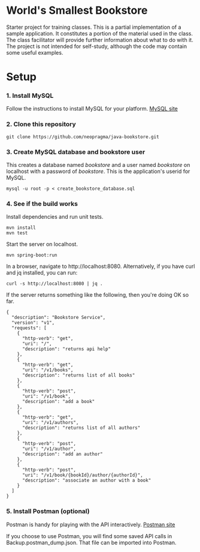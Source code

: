 # World's Smallest Bookstore

Starter project for training classes. This is a partial implementation of a sample application. It constitutes a portion of the material used in the class. The class facilitator will provide further information about what to do with it. The project is not intended for self-study, although the code may contain some useful examples. 

# Setup 

### 1. Install MySQL 

Follow the instructions to install MySQL for your platform. [MySQL site](https://dev.mysql.com)

### 2. Clone this repository 

```shell
git clone https://github.com/neopragma/java-bookstore.git
```

### 3. Create MySQL database and bookstore user 

This creates a database named _bookstore_ and a user named _bookstore_ on localhost with a password of _bookstore_. This is the application's userid for MySQL.

```shell
mysql -u root -p < create_bookstore_database.sql 
```

### 4. See if the build works 

Install dependencies and run unit tests.

```shell 
mvn install 
mvn test 
``` 

Start the server on localhost.

```shell 
mvn spring-boot:run
```

In a browser, navigate to http://localhost:8080. Alternatively, if you have curl and jq installed, you can run: 

```shell 
curl -s http://localhost:8080 | jq .
```

If the server returns something like the following, then you're doing OK so far. 

```shell 
{
  "description": "Bookstore Service",
  "version": "v1",
  "requests": [
    {
      "http-verb": "get",
      "uri": "/",
      "description": "returns api help"
    },
    {
      "http-verb": "get",
      "uri": "/v1/books",
      "description": "returns list of all books"
    },
    {
      "http-verb": "post",
      "uri": "/v1/book",
      "description": "add a book"
    },
    {
      "http-verb": "get",
      "uri": "/v1/authors",
      "description": "returns list of all authors"
    },
    {
      "http-verb": "post",
      "uri": "/v1/author",
      "description": "add an author"
    },
    {
      "http-verb": "post",
      "uri": "/v1/book/{bookId}/author/{authorId}",
      "description": "associate an author with a book"
    }
  ]
}
```

### 5. Install Postman (optional)

Postman is handy for playing with the API interactively. [Postman site](https://www.getpostman.com/docs/postman/launching_postman/installation_and_updates)

If you choose to use Postman, you will find some saved API calls in Backup.postman_dump.json. That file can be imported into Postman. 


